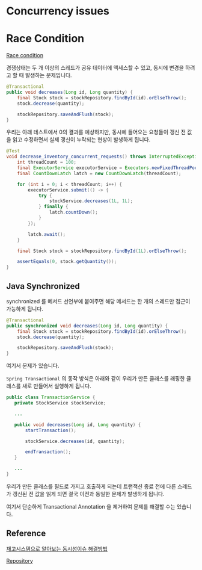 # Concurrency issues

# Race Condition

[Race condition](https://en.wikipedia.org/wiki/Race_condition)

경쟁상태는 두 개 이상의 스레드가 공유 데이터에 액세스할 수 있고, 동시에 변경을 하려고 할 때 발생하는 문제입니다.

```java
@Transactional
public void decreases(Long id, Long quantity) {
    final Stock stock = stockRepository.findById(id).orElseThrow();
    stock.decrease(quantity);

    stockRepository.saveAndFlush(stock);
}
```

우리는 아래 테스트에서 0의 결과를 예상하지만, 동시에 들어오는 요청들이 갱신 전 값을 읽고 수정하면서 실제 갱신이 누락되는 현상이 발생하게 됩니다.

```java
@Test
void decrease_inventory_concurrent_requests() throws InterruptedException {
    int threadCount = 100;
    final ExecutorService executorService = Executors.newFixedThreadPool(32);
    final CountDownLatch latch = new CountDownLatch(threadCount);

    for (int i = 0; i < threadCount; i++) {
        executorService.submit(() -> {
            try {
                stockService.decreases(1L, 1L);
            } finally {
                latch.countDown();
            }
        });

        latch.await();
    }

    final Stock stock = stockRepository.findById(1L).orElseThrow();

    assertEquals(0, stock.getQuantity());
}
```

## Java Synchronized

synchronized 를 메서드 선언부에 붙여주면 해당 메서드는 한 개의 스레드만 접근이 가능하게 됩니다.

```java
@Transactional
public synchronized void decreases(Long id, Long quantity) {
    final Stock stock = stockRepository.findById(id).orElseThrow();
    stock.decrease(quantity);

    stockRepository.saveAndFlush(stock);
}
```

여기서 문제가 있습니다.

`Spring Transactional` 의 동작 방식은 아래와 같이 우리가 만든 클래스를 래핑한 클래스를 새로 만들어서 실행하게 됩니다.

 ```java
 public class TransactionService {
    private StockService stockService;

    ...

    public void decreases(Long id, Long quantity) {
        startTransaction();

        stockService.decreases(id, quantity);

        endTransaction();
    }

    ...
 }
 ```

 우리가 만든 클래스를 필드로 가지고 호출하게 되는데 트랜잭션 종료 전에 다른 스레드가 갱신된 전 값을 읽게 되면 결국 이전과 동일한 문제가 발생하게 됩니다.

 여기서 단순하게 Transactional Annotation 을 제거하여 문제를 해결할 수는 있습니다.

## Reference

[재고시스템으로 알아보는 동시성이슈 해결방법](https://www.inflearn.com/course/%EB%8F%99%EC%8B%9C%EC%84%B1%EC%9D%B4%EC%8A%88-%EC%9E%AC%EA%B3%A0%EC%8B%9C%EC%8A%A4%ED%85%9C/dashboard)

[Repository](https://github.com/jihunparkme/Study-project-spring-java/tree/main/stock-concurrency)